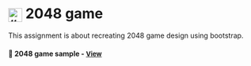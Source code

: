 # <span><img src="./wikipedia.png" alt=“2024” style="height: 1em; vertical-align: middle;"></span> 2048 game 

This assignment is about recreating  2048 game design using bootstrap.

<h4>🔹 2048 game sample - <a href="https://simonakom.github.io/2048-game/game-2048.html" style="font-size:small;">View</a><h4>


